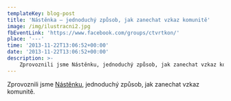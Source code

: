 ```yaml
---
templateKey: blog-post
title: 'Nástěnka – jednoduchý způsob, jak zanechat vzkaz komunitě'
image: /img/ilustracni2.jpg
fbEventLink: 'https://www.facebook.com/groups/ctvrtkon/'
place: '---'
time: '2013-11-22T13:06:52+00:00'
date: '2013-11-22T13:06:52+00:00'
description: >-
    Zprovoznili jsme Nástěnku, jednoduchý způsob, jak zanechat vzkaz komunitě....
---
```

Zprovoznili jsme [Nástěnku](http://ctvrtkon.cz/nastenka/ "Nástěnka"), jednoduchý způsob, jak zanechat vzkaz komunitě.